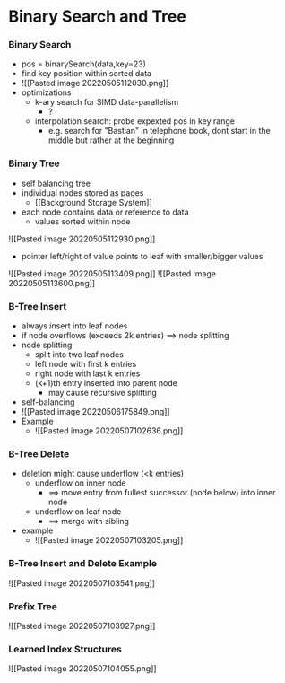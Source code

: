# Binary Search and Tree
### Binary Search
+ pos = binarySearch(data,key=23)
+ find key position within sorted data
+ ![[Pasted image 20220505112030.png]]
+ optimizations
	+ k-ary search for SIMD data-parallelism
		+ ?
	+ interpolation search: probe  expexted pos in key range
		+ e.g. search for "Bastian" in telephone book, dont start in the middle but rather at the beginning

### Binary Tree
+ self balancing tree
+ individual nodes stored as pages
	+ [[Background Storage System]]
+ each node contains data or reference to data
	+ values sorted within node
	
![[Pasted image 20220505112930.png]]
+ pointer left/right of value points to leaf with smaller/bigger values

![[Pasted image 20220505113409.png]]
![[Pasted image 20220505113600.png]]

### B-Tree Insert
+ always insert into leaf nodes
+ if node overflows (exceeds 2k entries) ==> node splitting
+ node splitting
	+ split into two leaf nodes
	+ left node with first k entries
	+ right node with last k entries
	+ (k+1)th entry inserted into parent node
		+ may cause recursive splitting
+ self-balancing
+ ![[Pasted image 20220506175849.png]]
+ Example
	+ ![[Pasted image 20220507102636.png]]

### B-Tree Delete
+ deletion might cause underflow (<k entries)
	+ underflow on inner node
		+ ==> move entry from fullest successor (node below) into inner node
	+ underflow on leaf node
		+ ==>  merge with sibling
+ example
	+ ![[Pasted image 20220507103205.png]]

### B-Tree Insert and Delete Example  
![[Pasted image 20220507103541.png]]

### Prefix Tree
![[Pasted image 20220507103927.png]] 

### Learned Index Structures
![[Pasted image 20220507104055.png]]
